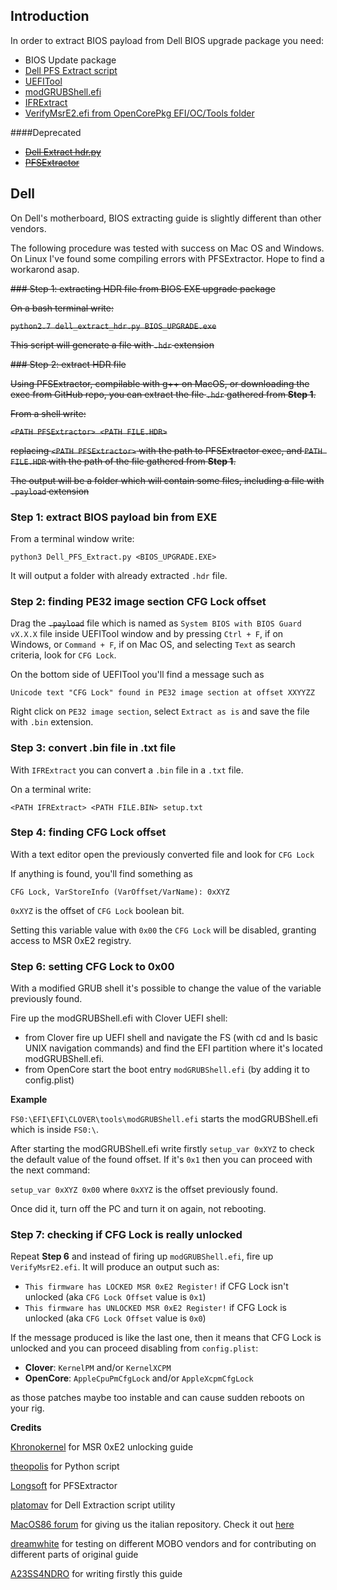 ## Introduction

In order to extract BIOS payload from Dell BIOS upgrade package you need:

- BIOS Update package
- [Dell PFS Extract script](https://github.com/platomav/BIOSUtilities/blob/master/Dell%20PFS%20BIOS%20Extractor/Dell_PFS_Extract.py)
- [UEFITool](https://github.com/LongSoft/UEFITool)
- [modGRUBShell.efi](https://github.com/datasone/grub-mod-setup_var/releases)
- [IFRExtract](https://github.com/LongSoft/Universal-IFR-Extractor)
- [VerifyMsrE2.efi from OpenCorePkg EFI/OC/Tools folder](https://github.com/acidanthera/OpenCorePkg/releases/latest)

####Deprecated
- [~~Dell Extract hdr.py~~](https://github.com/theopolis/uefi-firmware-parser/blob/master/scripts/contrib/dell_extract_hdr.py)
- [~~PFSExtractor~~](https://github.com/LongSoft/PFSExtractor)


## Dell

On Dell's motherboard, BIOS extracting guide is slightly different than other vendors. 

The following procedure was tested with success on Mac OS and Windows. On Linux I've found some compiling errors with PFSExtractor. Hope to find a workarond asap.

~~### Step 1: extracting HDR file from BIOS EXE upgrade package~~

~~On a bash terminal write:~~

~~`python2.7 dell_extract_hdr.py BIOS_UPGRADE.exe`~~

~~This script will generate a file with `.hdr` extension~~

~~### Step 2: extract HDR file~~

~~Using PFSExtractor, compilable with g++ on MacOS, or downloading the exec from GitHub repo, you can extract the file `.hdr` gathered from **Step 1**.~~

~~From a shell write:~~

~~`<PATH PFSExtractor> <PATH FILE.HDR>`~~

~~replacing `<PATH PFSExtractor>` with the path to PFSExtractor exec, and `PATH FILE.HDR` with the path of the file gathered from **Step 1**.~~

~~The output will be a folder which will contain some files, including a file with `.payload` extension~~

### Step 1: extract BIOS payload bin from EXE

From a terminal window write:

`python3 Dell_PFS_Extract.py <BIOS_UPGRADE.EXE>`

It will output a folder with already extracted `.hdr` file.

### Step 2: finding PE32 image section CFG Lock offset

Drag the ~~`.payload`~~ file which is named as `System BIOS with BIOS Guard vX.X.X` file inside UEFITool window and by pressing `Ctrl + F`, if on Windows, or `Command + F`, if on Mac OS, and selecting `Text` as search criteria, look for `CFG Lock`.

On the bottom side of UEFITool you'll find a message such as 

`Unicode text "CFG Lock" found in PE32 image section at offset XXYYZZ`

Right click on `PE32 image section`, select `Extract as is` and save the file with `.bin` extension.

### Step 3: convert .bin file in .txt file

With `IFRExtract` you can convert a `.bin` file in a  `.txt` file. 

On a terminal write: 

`<PATH IFRExtract> <PATH FILE.BIN> setup.txt`

### Step 4: finding CFG Lock offset 

With a text editor open the previously converted file and look for `CFG Lock`

If anything is found, you'll find something as

`CFG Lock, VarStoreInfo (VarOffset/VarName): 0xXYZ`

`0xXYZ` is the offset of  `CFG Lock` boolean bit.

Setting this variable value with `0x00` the `CFG Lock` will be disabled, granting access to MSR 0xE2 registry.

### Step 6: setting CFG Lock to 0x00

With a modified GRUB shell it's possible to change the value of the variable previously found.

Fire up the modGRUBShell.efi with Clover UEFI shell:

- from Clover fire up UEFI shell and navigate the FS (with cd and ls basic UNIX navigation commands) and find the EFI partition where it's located modGRUBShell.efi.
- from OpenCore start the boot entry `modGRUBShell.efi` (by adding it to config.plist)

**Example**

`FS0:\EFI\EFI\CLOVER\tools\modGRUBShell.efi` starts the modGRUBShell.efi which is inside `FS0:\`. 

After starting the modGRUBShell.efi write firstly 
`setup_var 0xXYZ` to check the default value of the found offset. If it's `0x1` then you can proceed with the next command: 

`setup_var 0xXYZ 0x00` where `0xXYZ` is the offset previously found.

Once did it, turn off the PC and turn it on again, not rebooting.

### Step 7: checking if CFG Lock is really unlocked

Repeat **Step 6** and instead of firing up `modGRUBShell.efi`, fire up `VerifyMsrE2.efi`. It will produce an output such as:

- `This firmware has LOCKED MSR 0xE2 Register!` if CFG Lock isn't unlocked (aka `CFG Lock Offset` value is `0x1`)
- `This firmware has UNLOCKED MSR 0xE2 Register!` if CFG Lock is unlocked (aka `CFG Lock Offset` value is `0x0`)

If the message produced is like the last one, then it means that CFG Lock is unlocked and you can proceed disabling from `config.plist`:

- **Clover**: `KernelPM` and/or `KernelXCPM`
- **OpenCore**: `AppleCpuPmCfgLock` and/or `AppleXcpmCfgLock`

as those patches maybe too instable and can cause sudden reboots on your rig.


**Credits**

[Khronokernel](https://khronokernel-2.gitbook.io/opencore-vanilla-desktop-guide/extras/msr-lock) for MSR 0xE2 unlocking guide

[theopolis](https://github.com/theopolis) for Python script

[Longsoft](https://github.com/Longsoft) for PFSExtractor

[platomav](https://github.com/platomav/BIOSUtilities) for Dell Extraction script utility

[MacOS86 forum](https://macos86.it) for giving us the italian repository. Check it out [here](https://macos86.github.io/Estrazione-BIOS-da-exe/)

[dreamwhite](https://github.com/dreamwhite) for testing on different MOBO vendors and for contributing on different parts of original guide

[A23SS4NDRO](https://www.macos86.it/profile/996-a23ss4ndro/) for writing firstly this guide



